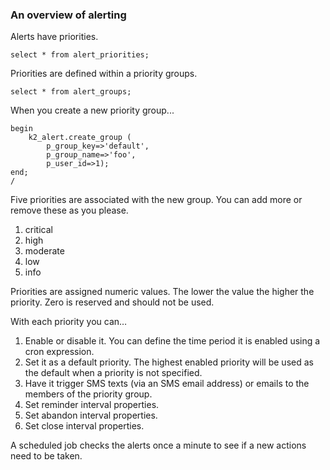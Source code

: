### An overview of alerting

Alerts have priorities.

```
select * from alert_priorities;
```

Priorities are defined within a priority groups. 

```
select * from alert_groups;
```

When you create a new priority group...

```
begin
	k2_alert.create_group (
		p_group_key=>'default',
		p_group_name=>'foo',
		p_user_id=>1);
end;
/
```

Five priorities are associated with the new group. You can add more or remove these as you please.

1.	critical
1.	high
1.	moderate
1.	low
1.	info

Priorities are assigned numeric values. The lower the value the higher the priority. Zero is reserved and should not be used.

With each priority you can…

1.	Enable or disable it. You can define the time period it is enabled using a cron expression.
1.	Set it as a default priority. The highest enabled priority will be used as the default when a priority is not specified.
1.	Have it trigger SMS texts (via an SMS email address) or emails to the members of the priority group.
1.	Set reminder interval properties.
1.	Set abandon interval properties.
1.	Set close interval properties.

A scheduled job checks the alerts once a minute to see if a new actions need to be taken.

